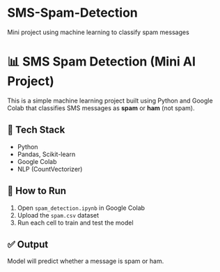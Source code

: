 # SMS-Spam-Detection
Mini project using machine learning to classify spam messages
# 📊 SMS Spam Detection (Mini AI Project)

This is a simple machine learning project built using Python and Google Colab that classifies SMS messages as **spam** or **ham** (not spam).

## 🔧 Tech Stack
- Python
- Pandas, Scikit-learn
- Google Colab
- NLP (CountVectorizer)

## 📁 How to Run
1. Open `spam_detection.ipynb` in Google Colab
2. Upload the `spam.csv` dataset
3. Run each cell to train and test the model

## ✅ Output
Model will predict whether a message is spam or ham.

